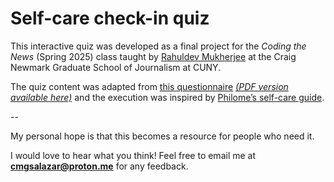 # Self-care check-in quiz

This interactive quiz was developed as a final project for the <i>Coding the News</i> (Spring 2025) class taught by <a href="http://github.com/rahulMuk/">Rahuldev Mukherjee</a> at the Craig Newmark Graduate School of Journalism at CUNY. 

The quiz content was adapted from <a href="https://eponis.tumblr.com/post/113798088670/everything-is-awful-and-im-not-okay-questions-to" target="_blank">this questionnaire</a> <a href="https://drive.google.com/file/d/0B6A2F5ky9SELU0Zfd05YMEpyNUk/view?resourcekey=0-5vb6hV4tTpvuppnMw76vmg" target="_blank"><i>(PDF version available here)</i></a> and the execution was inspired by <a href="https://philome.la/jace_harr/you-feel-like-shit-an-interactive-self-care-guide/play/index.html">Philome’s self-care guide</a>. 

--

My personal hope is that this becomes a resource for people who need it. 

I would love to hear what you think! Feel free to email me at **cmgsalazar@proton.me** for any feedback.